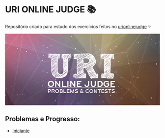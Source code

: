 # URI ONLINE JUDGE :books:

Repositório criado para estudo dos exercícios feitos no [urionlinejudge](https://www.urionlinejudge.com.br/) :sparkles: 

![Banner](.assets/banner/uri.png)

## Problemas e Progresso:
* [Iniciante]()
